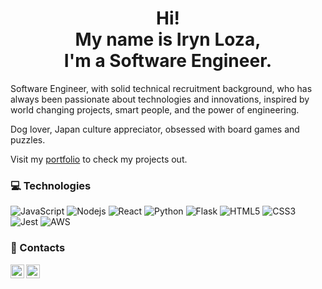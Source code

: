 <h1 align="center">Hi!<br> My name is Iryn Loza, <br> I'm a Software Engineer.</h1>

Software Engineer, with solid technical recruitment background, who has always been passionate about technologies and innovations, inspired by world changing projects, smart people, and the power of engineering.

Dog lover, Japan culture appreciator, obsessed with board games and puzzles.

Visit my [portfolio](https://www.irynloza.me/) to check my projects out.

### 💻 Technologies 
![JavaScript](https://img.shields.io/badge/-JavaScript-grey?style=for-the-badge&logo=javascript)
![Nodejs](https://img.shields.io/badge/-Nodejs-grey?style=for-the-badge&logo=Node.js)
![React](https://img.shields.io/badge/-React-grey?style=for-the-badge&logo=React)
![Python](https://img.shields.io/badge/-Python-grey?style=for-the-badge&logo=Python)
![Flask](https://img.shields.io/badge/-Flask-grey?style=for-the-badge&logo=Flask)
![HTML5](https://img.shields.io/badge/-HTML5-grey?style=for-the-badge&logo=html5)
![CSS3](https://img.shields.io/badge/-CSS3-grey?style=for-the-badge&logo=css3)
![Jest](https://img.shields.io/badge/-Jest-grey?style=for-the-badge&logo=Jest)
![AWS](https://img.shields.io/badge/-AWS-grey?style=for-the-badge&logo=AWS)

### 💬 Contacts 

<a href="mailto:irynaloza@gmail.com">
  <img align="left" alt="" width="22px" src="https://img.shields.io/badge/-gmail-grey?style=for-the-badge&logo=gmail" />
  <img align="left" alt="" src="https://img.shields.io/badge/-gmail-grey?style=for-the-badge&logo=gmail" />
</a>

<a href="https://www.linkedin.com/in/iryn-loza-engineer/">
  <img align="left" alt="" width="22px" src="https://img.shields.io/badge/-linkedin-grey?style=for-the-badge&logo=linkedin" />
  <img align="left" alt="" src="https://img.shields.io/badge/-linkedin-grey?style=for-the-badge&logo=linkedin" />
</a>


